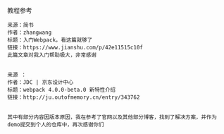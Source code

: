 教程参考
	

	来源：简书
	作者：zhangwang
	标题：入门Webpack，看这篇就够了
	链接：https://www.jianshu.com/p/42e11515c10f
	此篇文章对我入门帮助极大，非常感谢
	

	来源 ： 
	作者：JDC | 京东设计中心
	标题：webpack 4.0.0-beta.0 新特性介绍
	链接：http://ju.outofmemory.cn/entry/343762
	

	其中有部分内容因版本原因，我在参考了官网以及其他部分博客，找到了解决方案，并作为demo提交到个人的仓库中，再次感谢你们